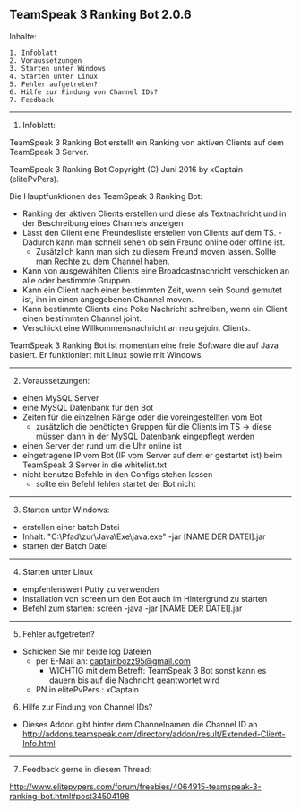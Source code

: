 TeamSpeak 3 Ranking Bot 2.0.6
---------------------------------------------

Inhalte:

	1. Infoblatt
	2. Voraussetzungen
	3. Starten unter Windows
	4. Starten unter Linux
	5. Fehler aufgetreten?
	6. Hilfe zur Findung von Channel IDs?
	7. Feedback 

---------------------

1. Infoblatt:

TeamSpeak 3 Ranking Bot erstellt ein Ranking von aktiven Clients auf dem TeamSpeak 3 Server.

TeamSpeak 3 Ranking Bot Copyright (C) Juni 2016 by xCaptain (elitePvPers).


Die Hauptfunktionen des TeamSpeak 3 Ranking Bot: 

  - Ranking der aktiven Clients erstellen und diese als Textnachricht und in der Beschreibung eines Channels anzeigen
  - Lässt den Client eine Freundesliste erstellen von Clients auf dem TS.
      	- Dadurch kann man schnell sehen ob sein Freund online oder offline ist.
	- Zusätzlich kann man sich zu diesem Freund moven lassen. Sollte man Rechte zu dem Channel haben.
  - Kann von ausgewählten Clients eine Broadcastnachricht verschicken an alle oder bestimmte Gruppen.
  - Kann ein Client nach einer bestimmten Zeit, wenn sein Sound gemutet ist, ihn in einen angegebenen Channel moven.
  - Kann bestimmte Clients eine Poke Nachricht schreiben, wenn ein Client einen bestimmten Channel joint.
  - Verschickt eine Willkommensnachricht an neu gejoint Clients.


TeamSpeak 3 Ranking Bot ist momentan eine freie Software die auf Java basiert. Er funktioniert mit Linux sowie mit Windows.

---------------------

2. Voraussetzungen:

  - einen MySQL Server
  - eine MySQL Datenbank für den Bot
  - Zeiten für die einzelnen Ränge oder die voreingestellten vom Bot
	- zusätzlich die benötigten Gruppen für die Clients im TS -> diese müssen dann in der MySQL Datenbank eingepflegt werden
  - einen Server der rund um die Uhr online ist
  - eingetragene IP vom Bot (IP vom Server auf dem er gestartet ist) beim TeamSpeak 3 Server in die whitelist.txt
  - nicht benutze Befehle in den Configs stehen lassen
	- sollte ein Befehl fehlen startet der Bot nicht

---------------------

3. Starten unter Windows:
  - erstellen einer batch Datei
  - Inhalt: 
	"C:\Pfad\zur\Java\Exe\java.exe" -jar [NAME DER DATEI].jar
  - starten der Batch Datei

---------------------
	
4. Starten unter Linux
  - empfehlenswert Putty zu verwenden
  - Installation von screen um den Bot auch im Hintergrund zu starten
  - Befehl zum starten:
	screen -java -jar [NAME DER DATEI].jar

---------------------

5. Fehler aufgetreten?

  - Schicken Sie mir beide log Dateien
	- per E-Mail an: captainbozz95@gmail.com
	    - WICHTIG mit dem Betreff: TeamSpeak 3 Bot
	      sonst kann es dauern bis auf die Nachricht geantwortet wird
	- PN in elitePvPers : xCaptain

6. Hilfe zur Findung von Channel IDs?

  - Dieses Addon gibt hinter dem Channelnamen die Channel ID an
	http://addons.teamspeak.com/directory/addon/result/Extended-Client-Info.html

---------------------

7. Feedback gerne in diesem Thread: 

http://www.elitepvpers.com/forum/freebies/4064915-teamspeak-3-ranking-bot.html#post34504198

